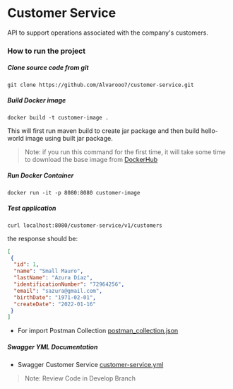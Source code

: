  # Customer Service

API to support operations associated with the company's customers.
### How to run the project

##### Clone source code from git
```
git clone https://github.com/Alvarooo7/customer-service.git
```

##### Build Docker image
```
docker build -t customer-image .
```
This will first run maven build to create jar package and then build hello-world image using built jar package.

>Note: if you run this command for the first time, it will take some time to download the base image from [DockerHub](https://hub.docker.com/)

##### Run Docker Container
```
docker run -it -p 8080:8080 customer-image
```

##### Test application

```
curl localhost:8080/customer-service/v1/customers
```

the response should be:
```json
[
 {
  "id": 1,
  "name": "Small Mauro",
  "lastName": "Azura Díaz",
  "identificationNumber": "72964256",
  "email": "sazura@gmail.com",
  "birthDate": "1971-02-01",
  "createDate": "2022-01-16"
 }
]
```
+ For import Postman Collection [postman_collection.json](./src/main/resources/static/postman_collection.json)

##### Swagger YML Documentation

+ Swagger Customer Service [customer-service.yml](./src/main/resources/static/customer-service.yaml)


>Note: Review Code in Develop Branch

